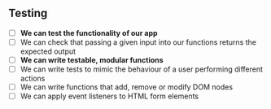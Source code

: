 ## Testing

- [ ] **We can test the functionality of our app**
- [ ] We can check that passing a given input into our functions returns the expected output
- [ ] **We can write testable, modular functions**
- [ ] We can write tests to mimic the behaviour of a user performing different actions
- [ ] We can write functions that add, remove or modify DOM nodes
- [ ] We can apply event listeners to HTML form elements
